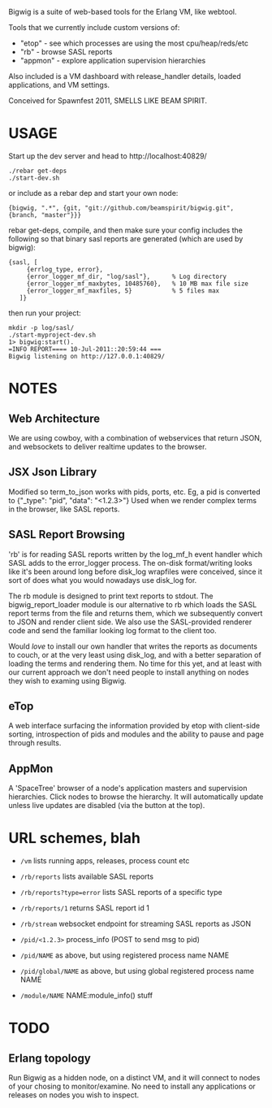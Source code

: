 Bigwig is a suite of web-based tools for the Erlang VM, like webtool.

Tools that we currently include custom versions of:

* "etop"     - see which processes are using the most cpu/heap/reds/etc
* "rb"       - browse SASL reports
* "appmon"   - explore application supervision hierarchies

Also included is a VM dashboard with release_handler details, loaded
applications, and VM settings.


Conceived for Spawnfest 2011, SMELLS LIKE BEAM SPIRIT.

USAGE
=====
Start up the dev server and head to http://localhost:40829/

    ./rebar get-deps
    ./start-dev.sh

or include as a rebar dep and start your own node:

    {bigwig, ".*", {git, "git://github.com/beamspirit/bigwig.git", {branch, "master"}}}

rebar get-deps, compile, and then make sure your config includes the following
so that binary sasl reports are generated (which are used by bigwig):

    {sasl, [
         {errlog_type, error},
         {error_logger_mf_dir, "log/sasl"},      % Log directory
         {error_logger_mf_maxbytes, 10485760},   % 10 MB max file size
         {error_logger_mf_maxfiles, 5}           % 5 files max
       ]}

then run your project:

    mkdir -p log/sasl/
    ./start-myproject-dev.sh
    1> bigwig:start().
    =INFO REPORT==== 10-Jul-2011::20:59:44 ===
    Bigwig listening on http://127.0.0.1:40829/


NOTES
=====


Web Architecture
----------------
We are using cowboy, with a combination of webservices that return JSON, and
websockets to deliver realtime updates to the browser.


JSX Json Library
----------------
Modified so term_to_json works with pids, ports, etc.
Eg, a pid is converted to {"_type": "pid", "data": "<1.2.3>"}
Used when we render complex terms in the browser, like SASL reports.


SASL Report Browsing
--------------------
'rb' is for reading SASL reports written by the log_mf_h event handler which
SASL adds to the error_logger process. The on-disk format/writing looks like
it's been around long before disk_log wrapfiles were conceived, since it sort
of does what you would nowadays use disk_log for.

The rb module is designed to print text reports to stdout.
The bigwig_report_loader module is our alternative to rb which loads the SASL
report terms from the file and returns them, which we subsequently convert to
JSON and render client side. We also use the SASL-provided renderer code and
send the familiar looking log format to the client too.

Would *love* to install our own handler that writes the reports as documents to
couch, or at the very least using disk_log, and with a better separation of
loading the terms and rendering them. No time for this yet, and at least with
our current approach we don't need people to install anything on nodes they
wish to examing using Bigwig.


eTop
----

A web interface surfacing the information provided by etop with client-side
sorting, introspection of pids and modules and the ability to pause and page
through results.


AppMon
------

A 'SpaceTree' browser of a node's application masters and supervision
hierarchies. Click nodes to browse the hierarchy. It will
automatically update unless live updates are disabled (via the button
at the top).


URL schemes, blah
=================

* `/vm`                     lists running apps, releases, process count etc

* `/rb/reports`             lists available SASL reports
* `/rb/reports?type=error`  lists SASL reports of a specific type
* `/rb/reports/1`           returns SASL report id 1
* `/rb/stream`              websocket endpoint for streaming SASL reports as JSON

* `/pid/<1.2.3>`            process_info (POST to send msg to pid)
* `/pid/NAME`               as above, but using registered process name NAME
* `/pid/global/NAME`        as above, but using global registered process name NAME
* `/module/NAME`            NAME:module_info() stuff

TODO
====

Erlang topology
---------------
Run Bigwig as a hidden node, on a distinct VM, and it will connect to nodes of
your chosing to monitor/examine. No need to install any applications or releases
on nodes you wish to inspect.
